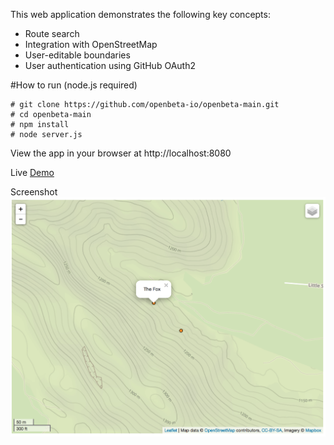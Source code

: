 This web application demonstrates the following key concepts:
- Route search
- Integration with OpenStreetMap
- User-editable boundaries
- User authentication using GitHub OAuth2

#How to run (node.js required)
```
# git clone https://github.com/openbeta-io/openbeta-main.git
# cd openbeta-main
# npm install
# node server.js
```
View the app in your browser at http://localhost:8080 

Live [Demo](http://maps-openbeta.44fs.preview.openshiftapps.com/)

Screenshot
![screen shot](geojson.png)
